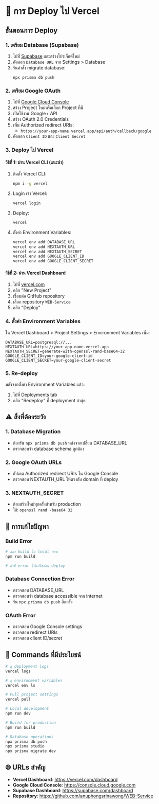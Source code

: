 # 🚀 การ Deploy ไป Vercel

## ขั้นตอนการ Deploy

### 1. เตรียม Database (Supabase)

1. ไปที่ [Supabase](https://supabase.com) และสร้างโปรเจ็กต์ใหม่
2. คัดลอก `Database URL` จาก Settings > Database
3. รันคำสั่ง migrate database:
   ```bash
   npx prisma db push
   ```

### 2. เตรียม Google OAuth

1. ไปที่ [Google Cloud Console](https://console.cloud.google.com)
2. สร้าง Project ใหม่หรือเลือก Project ที่มี
3. เปิดใช้งาน Google+ API
4. สร้าง OAuth 2.0 Credentials
5. เพิ่ม Authorized redirect URIs:
   - `https://your-app-name.vercel.app/api/auth/callback/google`
6. คัดลอก `Client ID` และ `Client Secret`

### 3. Deploy ไป Vercel

#### วิธีที่ 1: ผ่าน Vercel CLI (แนะนำ)

1. ติดตั้ง Vercel CLI:
   ```bash
   npm i -g vercel
   ```

2. Login เข้า Vercel:
   ```bash
   vercel login
   ```

3. Deploy:
   ```bash
   vercel
   ```

4. ตั้งค่า Environment Variables:
   ```bash
   vercel env add DATABASE_URL
   vercel env add NEXTAUTH_URL
   vercel env add NEXTAUTH_SECRET
   vercel env add GOOGLE_CLIENT_ID
   vercel env add GOOGLE_CLIENT_SECRET
   ```

#### วิธีที่ 2: ผ่าน Vercel Dashboard

1. ไปที่ [vercel.com](https://vercel.com)
2. คลิก "New Project"
3. เชื่อมต่อ GitHub repository
4. เลือก repository `WEB-Service`
5. คลิก "Deploy"

### 4. ตั้งค่า Environment Variables

ใน Vercel Dashboard > Project Settings > Environment Variables เพิ่ม:

```
DATABASE_URL=postgresql://...
NEXTAUTH_URL=https://your-app-name.vercel.app
NEXTAUTH_SECRET=generate-with-openssl-rand-base64-32
GOOGLE_CLIENT_ID=your-google-client-id
GOOGLE_CLIENT_SECRET=your-google-client-secret
```

### 5. Re-deploy

หลังจากตั้งค่า Environment Variables แล้ว:
1. ไปที่ Deployments tab
2. คลิก "Redeploy" ที่ deployment ล่าสุด

## ⚠️ สิ่งที่ต้องระวัง

### 1. Database Migration
- ต้องรัน `npx prisma db push` หลังจากเปลี่ยน DATABASE_URL
- ตรวจสอบว่า database schema ถูกต้อง

### 2. Google OAuth URLs
- อัปเดต Authorized redirect URIs ใน Google Console
- ตรวจสอบ NEXTAUTH_URL ให้ตรงกับ domain ที่ deploy

### 3. NEXTAUTH_SECRET
- ต้องสร้างใหม่ทุกครั้งสำหรับ production
- ใช้: `openssl rand -base64 32`

## 🔧 การแก้ไขปัญหา

### Build Error
```bash
# ลอง build ใน local ก่อน
npm run build

# ถ้ามี error ให้แก้ไขก่อน deploy
```

### Database Connection Error
- ตรวจสอบ DATABASE_URL
- ตรวจสอบว่า database accessible จาก internet
- รัน `npx prisma db push` อีกครั้ง

### OAuth Error
- ตรวจสอบ Google Console settings
- ตรวจสอบ redirect URIs
- ตรวจสอบ client ID/secret

## 📝 Commands ที่มีประโยชน์

```bash
# ดู deployment logs
vercel logs

# ดู environment variables
vercel env ls

# Pull project settings
vercel pull

# Local development
npm run dev

# Build for production
npm run build

# Database operations
npx prisma db push
npx prisma studio
npx prisma migrate dev
```

## 🌐 URLs สำคัญ

- **Vercel Dashboard**: https://vercel.com/dashboard
- **Google Cloud Console**: https://console.cloud.google.com
- **Supabase Dashboard**: https://supabase.com/dashboard
- **Repository**: https://github.com/anuphongsrinawong/WEB-Service

